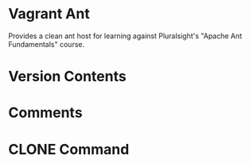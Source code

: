 Vagrant Ant
========

Provides a clean ant host for learning against Pluralsight's "Apache Ant Fundamentals" course.

Version Contents
========

Comments
========

CLONE Command
========

